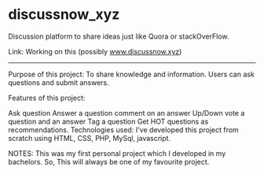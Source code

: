 # discussnow_xyz
Discussion platform to share ideas just like Quora or stackOverFlow.

Link: Working on this (possibly www.discussnow.xyz)

------------
Purpose of this project: To share knowledge and information. Users can ask questions and submit answers.

Features of this project:

Ask question
Answer a question
comment on an answer
Up/Down vote a question and an answer
Tag a question
Get HOT questions as recommendations.
Technologies used: I've developed this project from scratch using HTML, CSS, PHP, MySql, javascript.

NOTES: This was my first personal project which I developed in my bachelors. So, This will always be one of my favourite project.

